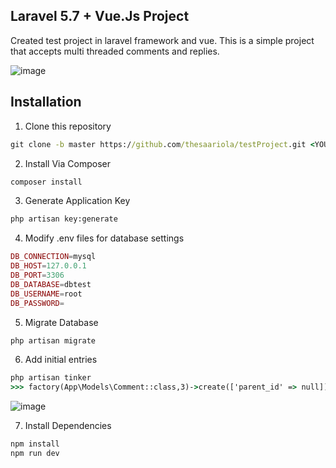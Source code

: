 ## Laravel 5.7 + Vue.Js Project

Created test project in laravel framework and vue. This is a simple project that accepts multi threaded comments and replies. 

![image](https://user-images.githubusercontent.com/80142330/110276294-c8febd00-800d-11eb-92ad-91ec4b2c1bd7.png)


## Installation

1. Clone this repository
``` cmd
git clone -b master https://github.com/thesaariola/testProject.git <YOUR DIRECTORY>
```
2. Install Via Composer
``` cmd
composer install
```
3. Generate Application Key
``` cmd
php artisan key:generate
```
4. Modify .env files for database settings
```php
DB_CONNECTION=mysql
DB_HOST=127.0.0.1
DB_PORT=3306
DB_DATABASE=dbtest
DB_USERNAME=root
DB_PASSWORD=
```
5. Migrate Database
``` cmd
php artisan migrate
```
6. Add initial entries
``` cmd
php artisan tinker
>>> factory(App\Models\Comment::class,3)->create(['parent_id' => null])
```

![image](https://user-images.githubusercontent.com/80142330/110278763-d4a0b280-8012-11eb-8414-2c60f9ca34b0.png)

7. Install Dependencies
``` cmd
npm install
npm run dev
```



